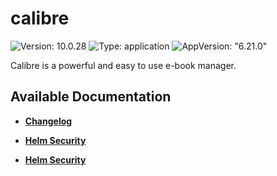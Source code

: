 # calibre

![Version: 10.0.28](https://img.shields.io/badge/Version-10.0.28-informational?style=flat-square) ![Type: application](https://img.shields.io/badge/Type-application-informational?style=flat-square) ![AppVersion: "6.21.0"](https://img.shields.io/badge/AppVersion-"6.21.0"-informational?style=flat-square)

Calibre is a powerful and easy to use e-book manager.

## Available Documentation

- [**Changelog**](CHANGELOG)

- [**Helm Security**](container-security)

- [**Helm Security**](helm-security)

